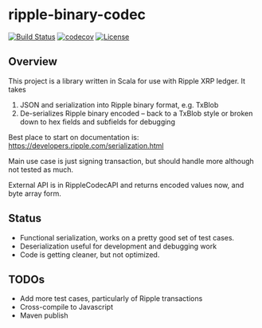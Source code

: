 
# ripple-binary-codec

[![Build Status](https://travis-ci.com/odenzo/ripple-binary-codec.svg?branch=master)](https://travis-ci.com/odenzo/ripple-binary-codec)
[![codecov](https://codecov.io/gh/odenzo/ripple-binary-codec/branch/master/graph/badge.svg)](https://codecov.io/gh/odenzo/ripple-binary-codec)
[![License](https://img.shields.io/badge/License-Apache%202.0-blue.svg)](https://opensource.org/licenses/Apache-2.0)

## Overview

This project is a library written in Scala for use with Ripple XRP ledger.
It takes 

1. JSON and serialization into Ripple binary format, e.g. TxBlob
2. De-serializes Ripple binary encoded – back to a TxBlob style or broken down to hex fields and subfields for 
debugging

  
Best place to start on documentation is:
 https://developers.ripple.com/serialization.html

Main use case is just signing transaction, but should handle more although not tested as much.

External API is in RippleCodecAPI and returns encoded values now, and byte array form.


## Status

- Functional serialization, works on a pretty good set of test cases.
- Deserialization useful for development and debugging work
- Code is getting cleaner, but not optimized. 



## TODOs

* Add more test cases, particularly of Ripple transactions
* Cross-compile to Javascript
* Maven publish
